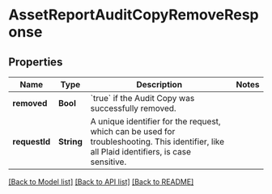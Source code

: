 # AssetReportAuditCopyRemoveResponse

## Properties
Name | Type | Description | Notes
------------ | ------------- | ------------- | -------------
**removed** | **Bool** | &#x60;true&#x60; if the Audit Copy was successfully removed. | 
**requestId** | **String** | A unique identifier for the request, which can be used for troubleshooting. This identifier, like all Plaid identifiers, is case sensitive. | 

[[Back to Model list]](../README.md#documentation-for-models) [[Back to API list]](../README.md#documentation-for-api-endpoints) [[Back to README]](../README.md)


